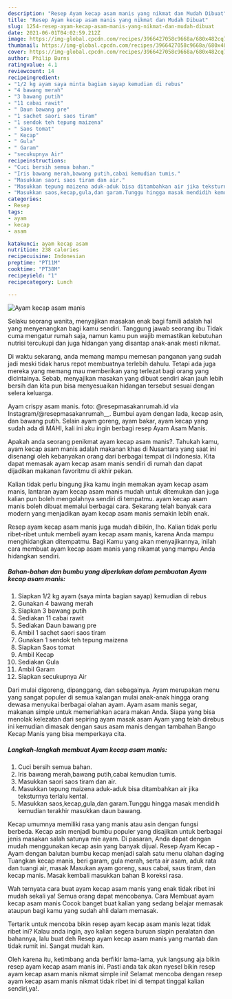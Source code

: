 ```yaml
---
description: "Resep Ayam kecap asam manis yang nikmat dan Mudah Dibuat"
title: "Resep Ayam kecap asam manis yang nikmat dan Mudah Dibuat"
slug: 1254-resep-ayam-kecap-asam-manis-yang-nikmat-dan-mudah-dibuat
date: 2021-06-01T04:02:59.212Z
image: https://img-global.cpcdn.com/recipes/3966427058c9668a/680x482cq70/ayam-kecap-asam-manis-foto-resep-utama.jpg
thumbnail: https://img-global.cpcdn.com/recipes/3966427058c9668a/680x482cq70/ayam-kecap-asam-manis-foto-resep-utama.jpg
cover: https://img-global.cpcdn.com/recipes/3966427058c9668a/680x482cq70/ayam-kecap-asam-manis-foto-resep-utama.jpg
author: Philip Burns
ratingvalue: 4.1
reviewcount: 14
recipeingredient:
- "1/2 kg ayam saya minta bagian sayap kemudian di rebus"
- "4 bawang merah"
- "3 bawang putih"
- "11 cabai rawit"
- " Daun bawang pre"
- "1 sachet saori saos tiram"
- "1 sendok teh tepung maizena"
- " Saos tomat"
- " Kecap"
- " Gula"
- " Garam"
- "secukupnya Air"
recipeinstructions:
- "Cuci bersih semua bahan."
- "Iris bawang merah,bawang putih,cabai kemudian tumis."
- "Masukkan saori saos tiram dan air."
- "Masukkan tepung maizena aduk-aduk bisa ditambahkan air jika teksturnya terlalu kental."
- "Masukkan saos,kecap,gula,dan garam.Tunggu hingga masak mendidih kemudian terakhir masukkan daun bawang."
categories:
- Resep
tags:
- ayam
- kecap
- asam

katakunci: ayam kecap asam 
nutrition: 238 calories
recipecuisine: Indonesian
preptime: "PT11M"
cooktime: "PT38M"
recipeyield: "1"
recipecategory: Lunch

---
```



![Ayam kecap asam manis](https://img-global.cpcdn.com/recipes/3966427058c9668a/680x482cq70/ayam-kecap-asam-manis-foto-resep-utama.jpg)

Selaku seorang wanita, menyajikan masakan enak bagi famili adalah hal yang menyenangkan bagi kamu sendiri. Tanggung jawab seorang ibu Tidak cuma mengatur rumah saja, namun kamu pun wajib memastikan kebutuhan nutrisi tercukupi dan juga hidangan yang disantap anak-anak mesti nikmat.

Di waktu  sekarang, anda memang mampu memesan panganan yang sudah jadi meski tidak harus repot membuatnya terlebih dahulu. Tetapi ada juga mereka yang memang mau memberikan yang terlezat bagi orang yang dicintainya. Sebab, menyajikan masakan yang dibuat sendiri akan jauh lebih bersih dan kita pun bisa menyesuaikan hidangan tersebut sesuai dengan selera keluarga. 

Ayam crispy asam manis. foto: @resepmasakanrumah.id via Instagram/@resepmasakanrumah__. Bumbui ayam dengan lada, kecap asin, dan bawang putih. Selain ayam goreng, ayam bakar, ayam kecap yang sudah ada di MAHI, kali ini aku ingin berbagi resep Ayam Asam Manis.

Apakah anda seorang penikmat ayam kecap asam manis?. Tahukah kamu, ayam kecap asam manis adalah makanan khas di Nusantara yang saat ini disenangi oleh kebanyakan orang dari berbagai tempat di Indonesia. Kita dapat memasak ayam kecap asam manis sendiri di rumah dan dapat dijadikan makanan favoritmu di akhir pekan.

Kalian tidak perlu bingung jika kamu ingin memakan ayam kecap asam manis, lantaran ayam kecap asam manis mudah untuk ditemukan dan juga kalian pun boleh mengolahnya sendiri di tempatmu. ayam kecap asam manis boleh dibuat memalui berbagai cara. Sekarang telah banyak cara modern yang menjadikan ayam kecap asam manis semakin lebih enak.

Resep ayam kecap asam manis juga mudah dibikin, lho. Kalian tidak perlu ribet-ribet untuk membeli ayam kecap asam manis, karena Anda mampu menghidangkan ditempatmu. Bagi Kamu yang akan menyajikannya, inilah cara membuat ayam kecap asam manis yang nikamat yang mampu Anda hidangkan sendiri.

<!--inarticleads1-->

##### Bahan-bahan dan bumbu yang diperlukan dalam pembuatan Ayam kecap asam manis:

1. Siapkan 1/2 kg ayam (saya minta bagian sayap) kemudian di rebus
1. Gunakan 4 bawang merah
1. Siapkan 3 bawang putih
1. Sediakan 11 cabai rawit
1. Sediakan  Daun bawang pre
1. Ambil 1 sachet saori saos tiram
1. Gunakan 1 sendok teh tepung maizena
1. Siapkan  Saos tomat
1. Ambil  Kecap
1. Sediakan  Gula
1. Ambil  Garam
1. Siapkan secukupnya Air


Dari mulai digoreng, dipanggang, dan sebagainya. Ayam merupakan menu yang sangat populer di semua kalangan mulai anak-anak hingga orang dewasa menyukai berbagai olahan ayam. Ayam asam manis segar, makanan simple untuk memeriahkan acara makan Anda. Siapa yang bisa menolak kelezatan dari sepiring ayam masak asam Ayam yang telah direbus ini kemudian dimasak dengan saus asam manis dengan tambahan Bango Kecap Manis yang bisa memperkaya cita. 

<!--inarticleads2-->

##### Langkah-langkah membuat Ayam kecap asam manis:

1. Cuci bersih semua bahan.
1. Iris bawang merah,bawang putih,cabai kemudian tumis.
1. Masukkan saori saos tiram dan air.
1. Masukkan tepung maizena aduk-aduk bisa ditambahkan air jika teksturnya terlalu kental.
1. Masukkan saos,kecap,gula,dan garam.Tunggu hingga masak mendidih kemudian terakhir masukkan daun bawang.


Kecap umumnya memiliki rasa yang manis atau asin dengan fungsi berbeda. Kecap asin menjadi bumbu populer yang disajikan untuk berbagai jenis masakan salah satunya mie ayam. Di pasaran, Anda dapat dengan mudah menggunakan kecap asin yang banyak dijual. Resep Ayam Kecap - Ayam dengan balutan bumbu kecap menjadi salah satu menu olahan daging Tuangkan kecap manis, beri garam, gula merah, serta air asam, aduk rata dan tuangi air, masak Masukan ayam goreng, saus cabai, saus tiram, dan kecap manis. Masak kembali masukkan bahan B koreksi rasa. 

Wah ternyata cara buat ayam kecap asam manis yang enak tidak ribet ini mudah sekali ya! Semua orang dapat mencobanya. Cara Membuat ayam kecap asam manis Cocok banget buat kalian yang sedang belajar memasak ataupun bagi kamu yang sudah ahli dalam memasak.

Tertarik untuk mencoba bikin resep ayam kecap asam manis lezat tidak ribet ini? Kalau anda ingin, ayo kalian segera buruan siapin peralatan dan bahannya, lalu buat deh Resep ayam kecap asam manis yang mantab dan tidak rumit ini. Sangat mudah kan. 

Oleh karena itu, ketimbang anda berfikir lama-lama, yuk langsung aja bikin resep ayam kecap asam manis ini. Pasti anda tak akan nyesel bikin resep ayam kecap asam manis nikmat simple ini! Selamat mencoba dengan resep ayam kecap asam manis nikmat tidak ribet ini di tempat tinggal kalian sendiri,ya!.

